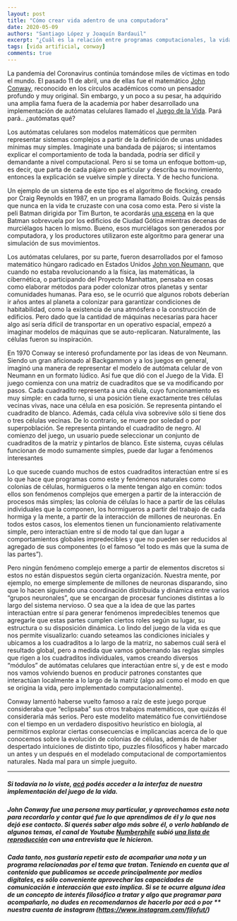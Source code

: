 ```yaml
---
layout: post
title: "Cómo crear vida adentro de una computadora"
date: 2020-05-09
authors: "Santiago López y Joaquín Bardauil"
excerpt: "¿Cuál es la relación entre programas computacionales, la vida y el caos?"
tags: [vida artificial, conway]
comments: true
---
```



La pandemia del Coronavirus continúa tomándose miles de víctimas en todo el mundo. El pasado 11 de abril, una de ellas fue el matemático [John Conway](https://es.wikipedia.org/wiki/John_Horton_Conway), reconocido en los círculos académicos como un pensador profundo y muy original. Sin embargo, y un poco a su pesar, ha adquirido una amplia fama fuera de la academia por haber desarrollado una implementación de autómatas celulares llamado el [Juego de la Vida](https://filosofiadelfuturo.com/assets/scripts/lifeGame.html). Pará pará.. ¿autómatas qué?

Los autómatas celulares son modelos matemáticos que permiten representar sistemas complejos a partir de la definición de unas unidades mínimas muy simples. Imaginate una bandada de pájaros; si intentamos explicar el comportamiento de toda la bandada, podría ser difícil y demandante a nivel computacional. Pero si se toma un enfoque bottom-up, es decir, que parta de cada pájaro en particular y describa su movimiento, entonces la explicación se vuelve simple y directa. Y de hecho funciona.

Un ejemplo de un sistema de este tipo es el algoritmo de flocking, creado por Craig Reynolds en 1987, en un programa llamado Boids. Quizás pensás que nunca en la vida te cruzaste con una cosa como esta. Pero si viste la peli Batman dirigida por Tim Burton, te acordarás [una escena](https://www.youtube.com/watch?v=jCVwdeAobYc) en la que Batman sobrevuela por los edificios de Ciudad Gótica mientras decenas de murciélagos hacen lo mismo. Bueno, esos murciélagos son generados por computadora, y los productores utilizaron este algoritmo para generar una  simulación de sus movimientos.

Los autómatas celulares, por su parte, fueron desarrollados por el famoso matemático húngaro radicado en Estados Unidos [John von Neumann](https://es.wikipedia.org/wiki/John_von_Neumann), que cuando no estaba revolucionando a la física, las matemáticas, la cibernética, o participando del Proyecto Manhattan,  pensaba en cosas como elaborar métodos para poder colonizar otros planetas y sentar comunidades humanas. Para eso,  se le ocurrió que algunos robots deberían ir años antes al planeta a colonizar para garantizar condiciones de habitabilidad, como la existencia de una atmósfera o la construcción de edificios. Pero dado que la cantidad de máquinas necesarias para hacer algo así sería difícil de transportar en un operativo espacial, empezó a imaginar modelos de máquinas que se auto-replicaran. Naturalmente, las células fueron su inspiración.

En 1970 Conway se interesó profundamente por las ideas de von Neumann. Siendo un gran aficionado al Backgammon y a los juegos en general, imaginó una manera de representar el modelo de autómata celular de von Neumann en un formato lúdico. Así fue que dió con el Juego de la Vida. El juego comienza con una matriz de cuadraditos que se va modificando por pasos. Cada cuadradito representa a una célula, cuyo funcionamiento es muy simple: en cada turno, si una posición tiene exactamente tres células vecinas vivas, nace una célula en esa posición. Se representa pintando el cuadradito de blanco. Además, cada célula viva sobrevive sólo si tiene dos o tres células vecinas. De lo contrario, se muere por soledad o por superpoblación. Se representa pintando el cuadradito de negro. Al comienzo del juego, un usuario puede seleccionar un conjunto de cuadraditos de la matriz y pintarlos de blanco. Este sistema, cuyas células funcionan de modo sumamente simples, puede dar lugar a fenómenos interesantes

Lo que sucede cuando muchos de estos cuadraditos interactúan entre sí es lo que hace que programas como este y fenómenos naturales como colonias de células, hormigueros o la mente tengan algo en común: todos ellos son fenómenos complejos que emergen a partir de la interacción de procesos más simples; las colonia de células lo hace a partir de las células individuales que la componen, los hormigueros a partir del trabajo de cada hormiga y la mente, a partir de la interacción de millones de neuronas.  En todos estos casos, los elementos tienen un funcionamiento relativamente simple, pero interactúan entre sí de modo tal que dan lugar a comportamientos globales impredecibles y que no pueden ser reducidos al agregado de sus componentes (o el famoso “el todo es más que la suma de las partes”).

Pero ningún fenómeno complejo emerge a partir de elementos discretos si estos no están dispuestos según cierta organización. Nuestra mente, por ejemplo, no emerge simplemente de millones de neuronas disparando, sino que lo hacen siguiendo una coordinación distribuida y  dinámica entre varios “grupos neuronales”, que se encargan de procesar funciones distintas a lo largo del sistema nervioso. O sea que a la idea de que las partes interactúan entre sí para generar fenómenos impredecibles tenemos que agregarle que estas partes cumplen ciertos roles según su lugar, su estructura o su disposición dinámica. Lo lindo del juego de la vida es que nos permite visualizarlo: cuando seteamos las condiciones iniciales y ubicamos a los cuadraditos a lo largo de la matriz, no sabemos cuál será el resultado global, pero a medida que vamos gobernando las reglas simples que rigen a los cuadraditos individuales, vamos creando diversos “módulos” de autómatas celulares que interactúan entre sí, y de est
e modo nos vamos volviendo buenos en producir patrones constantes que interactúan localmente a lo largo de la matriz (algo así como el modo en que se origina la vida, pero implementado computacionalmente).

Conway lamentó haberse vuelto famoso a raíz de este juego porque consideraba que “eclipsaba” sus otros trabajos matemáticos, que quizás él consideraría más serios. Pero este modelito matemático fue convirtiéndose con el tiempo en un verdadero dispositivo heurístico en biología, al permitirnos explorar ciertas consecuencias e implicancias acerca de lo que conocemos sobre la evolución de colonias de células, además de haber despertado intuiciones de distinto tipo, puzzles filosóficos y haber marcado un antes y un después en el modelado computacional de comportamientos naturales. Nada mal para un simple jueguito.

---
##### Si todavía no lo viste, [acá](https://filosofiadelfuturo.com/assets/scripts/lifeGame.html) podés acceder a la interfaz de nuestra implementación del juego de la vida.

##### John Conway fue una persona muy particular, y aprovechamos esta nota para recordarlo y contar qué fue lo que aprendimos de él y lo que nos dejó ese contacto. Si querés saber algo más sobre él, o verlo hablando de algunos temas, el canal de Youtube [Numberphile](https://www.youtube.com/channel/UCoxcjq-8xIDTYp3uz647V5A) subió [una lista de reproducción](https://www.youtube.com/playlist?list=PLt5AfwLFPxWIL8XA1npoNAHseS-j1y-7V) con una entrevista que le hicieron.

##### Cada tanto, nos gustaría repetir esto de acompañar una nota y un programa relacionadas por el tema que tratan. Teniendo en cuenta que al contenido que publicamos se accede principalmente por medios digitales, es sólo conveniente aprovechar las capacidades de comunicación e interacción que esto implica. Si se te ocurre alguna idea de un concepto de interés filosófico a tratar y algo que programar para acompañarlo, no dudes en recomendarnos de hacerlo por acá o por ** nuestra cuenta de instagram (https://www.instagram.com/filofut/)